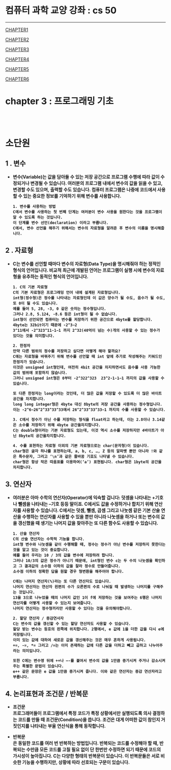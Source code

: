 # 컴퓨터 과학 교양 강좌 : cs 50

---

[CHAPTER1](https://howonkim20.github.io/Study.github.io/CHAPTER1)

[CHAPTER2](https://howonkim20.github.io/Study.github.io/CHAPTER2)

[CHAPTER3](https://howonkim20.github.io/Study.github.io/CHAPTER3)

[CHAPTER4](https://howonkim20.github.io/Study.github.io/CHAPTER4)

[CHAPTER5](https://howonkim20.github.io/Study.github.io/CHAPTER5)

[CHAPTER6](https://howonkim20.github.io/Study.github.io/CHAPTER6)

# chapter 3 : 프로그래밍 기초

<br> <br>

# 소단원

## <b> 1 . 변수

- 변수(Variable)는 값을 담아둘 수 있는 저장 공간으로 프로그램 수행에 따라 값이 수정되거나 변경될 수 있습니다. 여러분의 프로그램 내에서 변수의 값을 읽을 수 있고, 변경할 수도 있으며, 출력할 수도 있습니다. 컴퓨터 프로그램은 나중에 코드에서 사용할 수 있는 중요한 정보를 기억하기 위해 변수를 사용합니다.

      1. 변수를 사용하는 방법
      C에서 변수를 사용하는 첫 번째 단계는 여러분이 변수 사용을 원한다는 것을 프로그램이 알 수 있도록 하는 것입니다.
      이 단계를 변수 선언(declaration) 이라고 부릅니다.
      C에서, 변수 선언을 해주기 위해서는 변수의 자료형을 알려준 후 변수의 이름을 명시해줍니다.

## <b> 2 . 자료형

- C는 변수를 선언할 때마다 변수의 자료형(Data Type)을 명시해줘야 하는 정적인 형식의 언어입니다. 비교적 최근에 개발된 언어는 프로그램이 실행 시에 변수의 자료형을 유추하는 동적인 형식의 언어입니다.

      1. C의 기본 자료형
      C의 기본 자료형은 프로그래밍 언어 내에 설계된 자료형입니다.
      int형(정수형)은 정수를 나타내는 자료형인데 이 값은 양수가 될 수도, 음수가 될 수도, 또 0이 될 수도 있습니다.
      예를 들어 5, 28, -3, 0 같은 숫자는 정수형입니다.
      그러나 2.8, 5.124, -8.6 등은 int형이 될 수 없습니다.
      int형이 선언되면 컴퓨터는 변수를 저장하기 위한 공간으로 4byte를 할당합니다. 4byte는 32bit이기 때문에 -2^3−2
      3^11에서 -2^323^11-1−1 까지 2^32(40억이 넘는 수)개의 사용할 수 있는 정수가 있다는 것을 의미합니다.

      2. 한정자
      만약 다른 범위의 정수를 저장하고 싶다면 어떻게 해야 할까요?
      C에는 자료형을 바꿔주기 위해 변수를 선언할 때 int 앞에 추가로 작성해주는 키워드인 한정자가 있습니다.
      이것은 unsigned int형인데, 여전히 4bit 공간을 차지하면서도 음수를 사용 가능한 값의 범위에 포함하지 않습니다.
      그러니 unsigned int형은 0부터 -2^322^323  23^2-1-1−1 까지의 값을 사용할 수 있습니다.

      또 다른 한정자는 long이라는 것인데, 더 많은 값을 저장할 수 있도록 더 많은 바이트 공간을 차지합니다.
      long long integer형은 4byte 대신 8byte의 저장 공간을 사용하는 정수형입니다.
      이는 -2^6−26^2^33^33^33에서 26^2^33^33^33−1 까지의 수를 사용할 수 있습니다.

      3. C에서 정수가 아닌 수를 저장하는 형식을 float라고 하는데, 이는 2.8이나 3.14같은 소수를 저장하기 위해 4byte 공간을차지합니다.
      C는 double형이라는 기본 자료형도 있는데, 이것 역시 소수를 저장하지만 4바이트가 아닌 8byte의 공간을차지합니다.

      4. 수를 표현하는 자료형 이외의 기본 자료형으로는 char(문자형)이 있습니다.
      char형은 글자 하나를 표현하는데, a, b, c, …, Z 등의 알파벳 뿐만 아니라 !와 같은 특수문자, 그리고 ‘\n’과 같은 줄바꿈 기호도 나타낼 수 있습니다.
      char형은 항상 작은 따옴표를 이용하여(‘a’) 표현됩니다. char형은 1byte의 공간을 차지합니다.

## <b> 3. 연산자

- 여러분은 아마 수학의 연산자(Operator)에 익숙할 겁니다: 덧셈을 나타내는 +기호나 뺄셈을 나타내는 –기호 등등 말이죠. C에서도 값을 수정하거나 합치기 위해 연산자를 사용할 수 있습니다. C에서는 덧셈, 뺄셈, 곱셈 그리고 나눗셈 같은 기본 산술 연산을 수행하는 연산자를 사용할 수 있을 뿐만 아니라 나눗셈을 하거나 또는 변수의 값을 갱신했을 때 생기는 나머지 값을 찾아주는 또 다른 함수도 사용할 수 있습니다.

      1. 산술 연산자
      C의 산술 연산자는 수학적 기능을 합니다.
      int형 변수와 나눗셈을 같이 수행해줄 때, 정수는 정수가 아닌 변수를 저장하지 못한다는 것을 알고 있는 것이 중요합니다.
      예를 들어 우리는 10 / 3의 값을 변수에 저장하려 합니다.
      그러나 10/3의 값은 정수가 아니기 때문에, int형인 변수 c는 두 수의 나눗셈을 확인하고 그 결과값의 소수점 이하의 값을 잘라 정수로 만들어줍니다.
      소수점 이하의 정확한 답을 원할 경우 형변환을 해주어야 합니다.

      C에는 나머지 연산자(%)라는 또 다른 연산자도 있습니다.
      나머지 연산자는 연산자 왼편의 수가 오른편의 수로 나눠질 때 발생하는 나머지를 구해주는 것입니다.
      13을 3으로 나누었을 때의 나머지 값인 1이 f에 저장하는 것을 보여주는 6행은 나머지 연산자를 어떻게 사용할 수 있는지 보여줍니다.
      나머지 연산자는 정수형끼리만 사용할 수 있다는 것을 유의해야합니다.

      2. 할당 연산자 / 증감연사자
      C는 변수의 값을 갱신할 수 있는 할당 연산자도 사용할 수 있습니다.
      할당 받는 변수는 등호의 왼쪽에 위치합니다. 2행에서, e 값에 1을 더한 값을 다시 e에 저장됩니다.
      이미 있는 값에 대하여 새로운 값을 갱신해주는 것은 매우 흔하게 사용됩니다.
      +=, -=, *= 그리고 /=는 이미 존재하는 값에 다른 값을 더하고 빼고 곱하고 나누어주라는 의미입니다.

      또한 C에는 변수명 뒤에 ++나 –-를 붙여서 변수의 값을 1만큼 증가시켜 주거나 감소시켜 주는 특별한 문법이 있습니다.
      e++ 같은 문장은 e 값을 1만큼 증가시켜 줍니다. 이와 같은 연산자는 증감 연산자라고 부릅니다.

## <b> 4. 논리표현과 조건문 / 반복문

- 조건문<br>
  프로그래머들이 프로그램에서 특정 코드가 특정 상황에서만 실행되도록 의사 결정하는 코드를 만들 때 조건문(Condition)을 씁니다. 조건은 대게 어떠한 값이 참인지 거짓인지를 나타내는 부울 연산식을 통해 동작합니다.

- 반복문<br>
  은 동일한 코드를 여러 번 반복하는 방법입니다. 반복되는 코드를 수정해야 할 때, 반복되는 수만큼 모든 코드를 고칠 필요 없이 단 한번만 수정하면 되기 때문에 코드의 가시성이 높아집니다. C는 다양한 형태의 반복문이 있습니다. 이 반복문들은 서로 비슷한 기능을 수행하지만, 상황에 따라 선호되는 구문이 있습니다.
